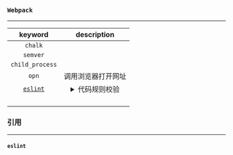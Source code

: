 ### **`Webpack`**

---



|                    keyword                    |                       description                        |
| :-------------------------------------------: | :------------------------------------------------------: |
|                    `chalk`                    |                                                          |
|                   `semver`                    |                                                          |
|                `child_process`                |                                                          |
|                     `opn`                     |                    调用浏览器打开网址                    |
| [`eslint`](https://cn.eslint.org/docs/rules/) | <details><summary>代码规则校验</summary>sadasd</details> |
|                                               |                                                          |
|                                               |                                                          |
|                                               |                                                          |
|                                               |                                                          |

### 引用

---

#### `eslint`

> 
